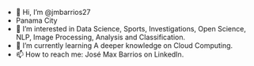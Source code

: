 - 👋 Hi, I’m @jmbarrios27
- Panama City
- 👀 I’m interested in Data Science, Sports, Investigations, Open Science, NLP, Image Processing, Analysis and Classification.
- 🌱 I’m currently learning A deeper knowledge on Cloud Computing.
- 📫 How to reach me: José Max Barrios on LinkedIn.

<!---
jmbarrios27/jmbarrios27 is a ✨ special ✨ repository because its `README.md` (this file) appears on your GitHub profile.
You can click the Preview link to take a look at your changes.
--->
